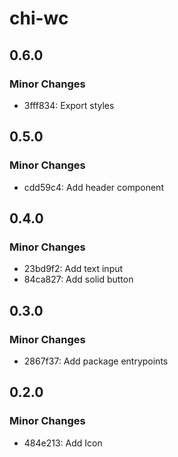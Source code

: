 # chi-wc

## 0.6.0

### Minor Changes

- 3fff834: Export styles

## 0.5.0

### Minor Changes

- cdd59c4: Add header component

## 0.4.0

### Minor Changes

- 23bd9f2: Add text input
- 84ca827: Add solid button

## 0.3.0

### Minor Changes

- 2867f37: Add package entrypoints

## 0.2.0

### Minor Changes

- 484e213: Add Icon
